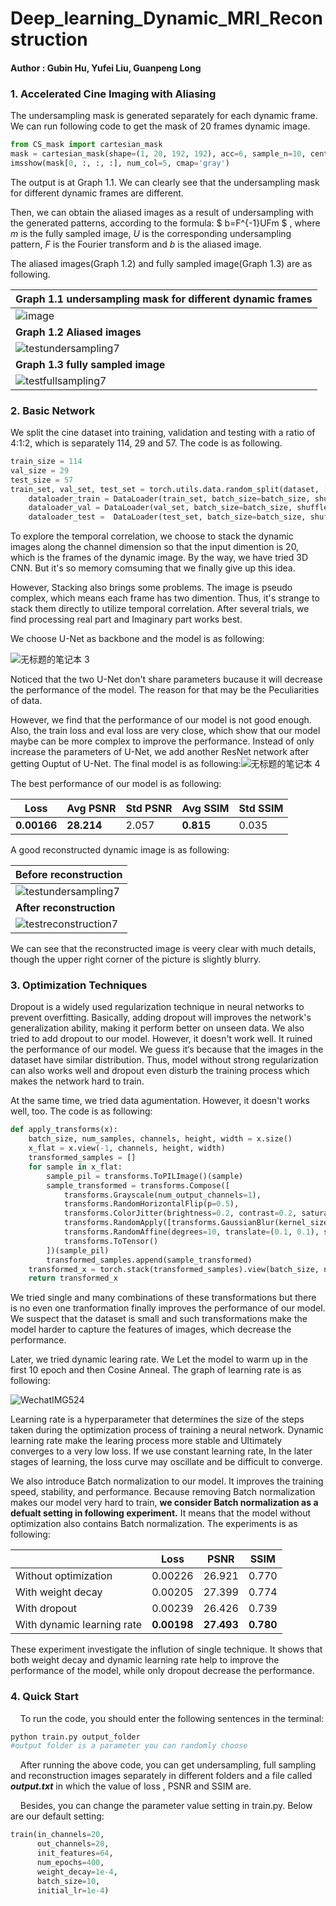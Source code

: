 # Deep_learning_Dynamic_MRI_Reconstruction

#### Author :  Gubin Hu, Yufei Liu, Guanpeng Long

### 1. Accelerated Cine Imaging with Aliasing

The undersampling mask is generated separately for each dynamic frame. We can run following code to get the mask of 20 frames dynamic image.

```python
from CS_mask import cartesian_mask
mask = cartesian_mask(shape=(1, 20, 192, 192), acc=6, sample_n=10, centred=True)
imsshow(mask[0, :, :, :], num_col=5, cmap='gray')
```

The output is at Graph 1.1. We can clearly see that the undersampling mask for different dynamic frames are different.

Then, we can obtain the aliased images as a result of undersampling with the generated patterns, according to the formula:
$
b=F^{-1}UFm
$ , where $m$  is the fully sampled image, $U$  is the corresponding undersampling pattern, $F$  is the Fourier transform and $b$ is the aliased image.

The aliased images(Graph 1.2) and fully sampled image(Graph 1.3) are as following.

| **Graph 1.1 undersampling mask for different dynamic frames**                     |
| --------------------------------------------------------------------------------- |
| ![image](https://cdn.luogu.com.cn/upload/image_hosting/d9163zht.png)              |
| **Graph 1.2 Aliased images**                                                      |
| ![testundersampling7](https://cdn.luogu.com.cn/upload/image_hosting/j7rsdvge.png) |
| **Graph 1.3 fully sampled image**                                                 |
| ![testfullsampling7](https://cdn.luogu.com.cn/upload/image_hosting/92uhwwav.png)  |

### 2. Basic Network

We split the cine dataset into training, validation and testing with a ratio of 4:1:2, which is separately 114, 29 and 57. The code is as following.

```python
train_size = 114
val_size = 29
test_size = 57
train_set, val_set, test_set = torch.utils.data.random_split(dataset, [train_size, val_size, test_size])
    dataloader_train = DataLoader(train_set, batch_size=batch_size, shuffle=True)
    dataloader_val = DataLoader(val_set, batch_size=batch_size, shuffle=True)
    dataloader_test =  DataLoader(test_set, batch_size=batch_size, shuffle=True)
```

To explore the temporal correlation, we choose to stack the dynamic images along the channel dimension so that the input dimention is 20, which is the frames of the dynamic image. By the way, we have tried 3D CNN. But it's so memory comsuming that we finally give up this idea.

However, Stacking also brings some problems. The image is pseudo complex, which means each frame has two dimention. Thus, it's strange to stack them directly to utilize temporal correlation. After several trials, we find processing real part and Imaginary part works best.

We choose U-Net as backbone and the model is as following:

![无标题的笔记本 3](https://cdn.luogu.com.cn/upload/image_hosting/g8b899wj.png)

Noticed that the two U-Net don't share parameters bucause it will decrease the performance of the model. The reason for that may be the Peculiarities of data.

However, we find that the performance of our model is not good enough. Also, the train loss and eval loss are very close, which show that our model maybe can be more complex to improve the performance. Instead of only increase the parameters of U-Net, we add another ResNet network after getting Ouptut of U-Net. The final model is as following:![无标题的笔记本 4](https://cdn.luogu.com.cn/upload/image_hosting/vqnxwo79.png)

The best performance of our model is as following:

| Loss        | Avg PSNR   | Std PSNR | Avg SSIM  | Std SSIM |
| ----------- | ---------- | -------- | --------- | -------- |
| **0.00166** | **28.214** | 2.057    | **0.815** | 0.035    |

A good reconstructed dynamic image is as following:

| **Before reconstruction**                                                          |
| ---------------------------------------------------------------------------------- |
| ![testundersampling7](https://cdn.luogu.com.cn/upload/image_hosting/j7rsdvge.png)  |
| **After reconstruction**                                                           |
| ![testreconstruction7](https://cdn.luogu.com.cn/upload/image_hosting/3rrds8rh.png) |

We can see that the reconstructed image is veery clear with much details, though the upper right corner of the picture is slightly blurry.

### 3. Optimization Techniques

Dropout is a widely used regularization technique in neural networks to prevent overfitting. Basically, adding dropout will improves the network's generalization ability, making it perform better on unseen data. We also tried to add dropout to our model. However, it doesn't work well. It ruined the performance of our model. We guess it‘s because that the images in the dataset have similar distribution. Thus, model without strong regularization can also works well and dropout even disturb the training process which makes the network hard to train.

At the same time, we tried data agumentation. However, it doesn't works well, too. The code is as following:

```python
def apply_transforms(x):
    batch_size, num_samples, channels, height, width = x.size()
    x_flat = x.view(-1, channels, height, width)
    transformed_samples = []
    for sample in x_flat:
        sample_pil = transforms.ToPILImage()(sample)
        sample_transformed = transforms.Compose([
            transforms.Grayscale(num_output_channels=1),
            transforms.RandomHorizontalFlip(p=0.5),
            transforms.ColorJitter(brightness=0.2, contrast=0.2, saturation=0.2, hue=0.1),
            transforms.RandomApply([transforms.GaussianBlur(kernel_size=5, sigma=(0.1, 2.0))], p=0.5),
            transforms.RandomAffine(degrees=10, translate=(0.1, 0.1), scale=(0.9, 1.1), shear=5),
            transforms.ToTensor()
        ])(sample_pil)
        transformed_samples.append(sample_transformed)
    transformed_x = torch.stack(transformed_samples).view(batch_size, num_samples, channels, height, width)
    return transformed_x
```

We tried single and many combinations of these transformations but there is no even one tranformation finally improves the performance of our model. We suspect that the dataset is small and such transformations make the model harder to capture the features of images, which decrease the performance.

Later, we tried dynamic learing rate. We Let the model to warm up in the first 10 epoch and then Cosine Anneal. The graph of learning rate is as following:

![WechatIMG524](https://cdn.luogu.com.cn/upload/image_hosting/sbdwro2g.png)

Learning rate is a hyperparameter that determines the size of the steps taken during the optimization process of training a neural network. Dynamic learning rate make the learing process more stable and Ultimately converges to a very low loss. If we use constant learning rate, In the later stages of learning, the loss curve may oscillate and be difficult to converge.

We also introduce Batch normalization to our model. It improves the training speed, stability, and performance. Because removing Batch normalization makes our model very hard to train, **we consider Batch normalization as a defualt setting in following experiment.** It means that the model without optimization also contains Batch normalization. The experiments is as following:

|                            | Loss        | PSNR       | SSIM      |
| -------------------------- | ----------- | ---------- | --------- |
| Without optimization       | 0.00226     | 26.921     | 0.770     |
| With weight decay          | 0.00205     | 27.399     | 0.774     |
| With dropout               | 0.00239     | 26.426     | 0.739     |
| With dynamic learning rate | **0.00198** | **27.493** | **0.780** |

These experiment investigate the inflution of single technique. It shows that both weight decay and dynamic learning rate help to improve the performance of the model, while only dropout decrease the performance.

### 4. Quick Start

    To run the code, you should enter the following sentences in the terminal:

```python
python train.py output_folder
#output folder is a parameter you can randomly choose
```

    After running the above code, you can get undersampling, full sampling and reconstruction images separately in different folders and a file called ***output.txt*** in which the value of loss , PSNR and SSIM are.

    Besides, you can change the parameter value setting in train.py. Below are our default setting:

```python
train(in_channels=20,
      out_channels=20,
      init_features=64,
      num_epochs=400,
      weight_decay=1e-4,
      batch_size=10,
      initial_lr=1e-4)
```
